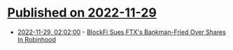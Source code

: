 # [Published on 2022-11-29](index.md)

* [2022-11-29, 02:02:00](https://yro.slashdot.org/story/22/11/29/0056237/blockfi-sues-ftxs-bankman-fried-over-shares-in-robinhood?utm_source=rss1.0mainlinkanon&utm_medium=feed) - [BlockFi Sues FTX's Bankman-Fried Over Shares In Robinhood](https://yro.slashdot.org/story/22/11/29/0056237/blockfi-sues-ftxs-bankman-fried-over-shares-in-robinhood?utm_source=rss1.0mainlinkanon&utm_medium=feed)
